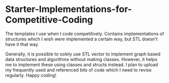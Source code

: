 # Starter-Implementations-for-Competitive-Coding
The templates I use when I code competitively. Contains implementations of structures which I wish were implemented a certain way, but STL doesn't have it that way

Generally, it is possible to solely use STL vector to implement graph based data structures and algorithms without making classes. However, it helps me to implement these using classes and structs instead.
I plan to upload my frequently used and referenced bits of code which I need to revise regularly. Happy coding!
